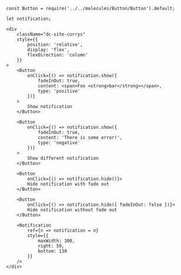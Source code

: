 	const Button = require('../../molecules/Button/Button').default;

	let notification;
	
	<div
		className="dc-site-currys"
		style={{
			position: 'relative',
			display: 'flex',
			flexDirection: 'column'
		}}
	>
		<Button
			onClick={() => notification.show({
				fadeInOut: true,
				content: <span>Foo <strong>bar</strong></span>,
				type: 'positive'
			})}
		>
			Show notification
		</Button>
		
		<Button
			onClick={() => notification.show({
				fadeInOut: true,
				content: 'There is some error!',
				type: 'negative'
			})}
		>
			Show different notification
		</Button>
		
		<Button
			onClick={() => notification.hide()}>
			Hide notification with fade out
		</Button>
		
		<Button
			onClick={() => notification.hide({ fadeInOut: false })}>
			Hide notification without fade out
		</Button>
		
		<Notification
			ref={n => notification = n}
			style={{
				maxWidth: 300,
				right: 50,
				bottom: 130
			}}
		/>
	</div>
